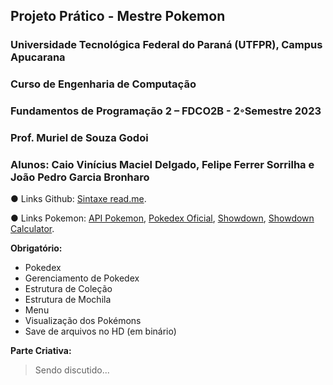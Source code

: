 ## Projeto Prático - Mestre Pokemon
### Universidade Tecnológica Federal do Paraná (UTFPR), Campus Apucarana
### Curso de Engenharia de Computação
### Fundamentos de Programação 2 – FDCO2B - 2◦Semestre 2023
### Prof. Muriel de Souza Godoi
### Alunos: Caio Vinícius Maciel Delgado, Felipe Ferrer Sorrilha e João Pedro Garcia Bronharo

● Links Github: [Sintaxe read.me](https://docs.github.com/pt/get-started/writing-on-github/getting-started-with-writing-and-formatting-on-github/basic-writing-and-formatting-syntax).

● Links Pokemon: [API Pokemon](https://pokeapi.co/), [Pokedex Oficial](https://www.pokemon.com/br/pokedex/), [Showdown](https://pokemonshowdown.com/), [Showdown Calculator](https://calc.pokemonshowdown.com/).

**Obrigatório:**
+ Pokedex
+ Gerenciamento de Pokedex
+ Estrutura de Coleção
+ Estrutura de Mochila
+ Menu
+ Visualização dos Pokémons
+ Save de arquivos no HD (em binário)

**Parte Criativa:**
> Sendo discutido...

